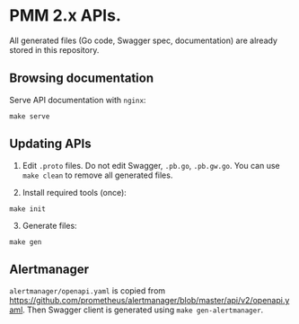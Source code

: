 # PMM 2.x APIs.

All generated files (Go code, Swagger spec, documentation) are already stored in this repository.

## Browsing documentation

Serve API documentation with `nginx`:
```
make serve
```


## Updating APIs

1. Edit `.proto` files. Do not edit Swagger, `.pb.go`, `.pb.gw.go`. You can use `make clean` to remove all generated files.

2. Install required tools (once):
```
make init
```

3. Generate files:
```
make gen
```


## Alertmanager

`alertmanager/openapi.yaml` is copied from https://github.com/prometheus/alertmanager/blob/master/api/v2/openapi.yaml.
Then Swagger client is generated using `make gen-alertmanager`.
